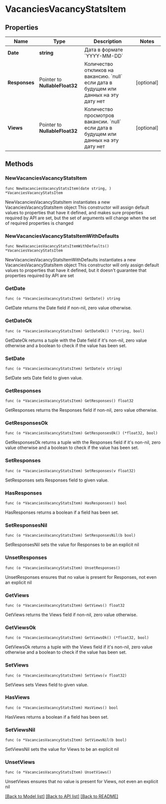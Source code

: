 # VacanciesVacancyStatsItem

## Properties

Name | Type | Description | Notes
------------ | ------------- | ------------- | -------------
**Date** | **string** | Дата в формате &#x60;YYYY-MM-DD&#x60; | 
**Responses** | Pointer to **NullableFloat32** | Количество откликов на вакансию. &#x60;null&#x60; если дата в будущем или данных на эту дату нет | [optional] 
**Views** | Pointer to **NullableFloat32** | Количество просмотров вакансии. &#x60;null&#x60; если дата в будущем или данных на эту дату нет | [optional] 

## Methods

### NewVacanciesVacancyStatsItem

`func NewVacanciesVacancyStatsItem(date string, ) *VacanciesVacancyStatsItem`

NewVacanciesVacancyStatsItem instantiates a new VacanciesVacancyStatsItem object
This constructor will assign default values to properties that have it defined,
and makes sure properties required by API are set, but the set of arguments
will change when the set of required properties is changed

### NewVacanciesVacancyStatsItemWithDefaults

`func NewVacanciesVacancyStatsItemWithDefaults() *VacanciesVacancyStatsItem`

NewVacanciesVacancyStatsItemWithDefaults instantiates a new VacanciesVacancyStatsItem object
This constructor will only assign default values to properties that have it defined,
but it doesn't guarantee that properties required by API are set

### GetDate

`func (o *VacanciesVacancyStatsItem) GetDate() string`

GetDate returns the Date field if non-nil, zero value otherwise.

### GetDateOk

`func (o *VacanciesVacancyStatsItem) GetDateOk() (*string, bool)`

GetDateOk returns a tuple with the Date field if it's non-nil, zero value otherwise
and a boolean to check if the value has been set.

### SetDate

`func (o *VacanciesVacancyStatsItem) SetDate(v string)`

SetDate sets Date field to given value.


### GetResponses

`func (o *VacanciesVacancyStatsItem) GetResponses() float32`

GetResponses returns the Responses field if non-nil, zero value otherwise.

### GetResponsesOk

`func (o *VacanciesVacancyStatsItem) GetResponsesOk() (*float32, bool)`

GetResponsesOk returns a tuple with the Responses field if it's non-nil, zero value otherwise
and a boolean to check if the value has been set.

### SetResponses

`func (o *VacanciesVacancyStatsItem) SetResponses(v float32)`

SetResponses sets Responses field to given value.

### HasResponses

`func (o *VacanciesVacancyStatsItem) HasResponses() bool`

HasResponses returns a boolean if a field has been set.

### SetResponsesNil

`func (o *VacanciesVacancyStatsItem) SetResponsesNil(b bool)`

 SetResponsesNil sets the value for Responses to be an explicit nil

### UnsetResponses
`func (o *VacanciesVacancyStatsItem) UnsetResponses()`

UnsetResponses ensures that no value is present for Responses, not even an explicit nil
### GetViews

`func (o *VacanciesVacancyStatsItem) GetViews() float32`

GetViews returns the Views field if non-nil, zero value otherwise.

### GetViewsOk

`func (o *VacanciesVacancyStatsItem) GetViewsOk() (*float32, bool)`

GetViewsOk returns a tuple with the Views field if it's non-nil, zero value otherwise
and a boolean to check if the value has been set.

### SetViews

`func (o *VacanciesVacancyStatsItem) SetViews(v float32)`

SetViews sets Views field to given value.

### HasViews

`func (o *VacanciesVacancyStatsItem) HasViews() bool`

HasViews returns a boolean if a field has been set.

### SetViewsNil

`func (o *VacanciesVacancyStatsItem) SetViewsNil(b bool)`

 SetViewsNil sets the value for Views to be an explicit nil

### UnsetViews
`func (o *VacanciesVacancyStatsItem) UnsetViews()`

UnsetViews ensures that no value is present for Views, not even an explicit nil

[[Back to Model list]](../README.md#documentation-for-models) [[Back to API list]](../README.md#documentation-for-api-endpoints) [[Back to README]](../README.md)


